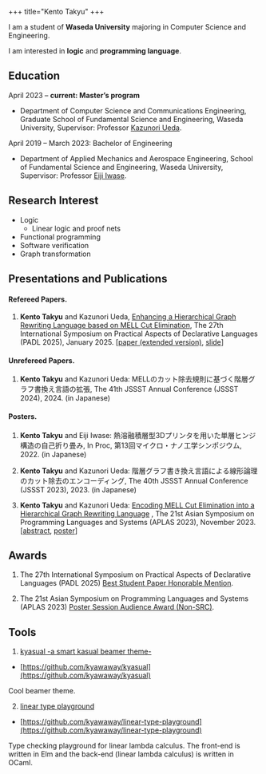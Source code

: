 +++
title="Kento Takyu"
+++


I am a student of **Waseda University** majoring in Computer Science and Engineering.

I am interested in **logic** and **programming language**.

## Education 

April 2023 – **current: Master’s program**

- Department of Computer Science and Communications Engineering, Graduate School of Fundamental Science and Engineering, Waseda University, Supervisor: Professor [Kazunori Ueda](https://www.ueda.info.waseda.ac.jp/~ueda/index.html).

April 2019 – March 2023: Bachelor of Engineering

- Department of Applied Mechanics and Aerospace Engineering, School of Fundamental Science and Engineering, Waseda University, Supervisor: Professor [Eiji Iwase](https://www.iwaselab.amech.waseda.ac.jp/people/professor/).

## Research Interest

- Logic
    - Linear logic and proof nets
- Functional programming
- Software verification
- Graph transformation

## Presentations and Publications
<!---
### Material Science
#### Refereed Papers.
#### Posters. 

1. hoge

### Computer Science
--->
#### Refereed Papers.

1. **Kento Takyu** and Kazunori Ueda, [Enhancing a Hierarchical Graph Rewriting Language based on MELL Cut Elimination](https://popl25.sigplan.org/details/PADL-2025-papers/3/Enhancing-a-Hierarchical-Graph-Rewriting-Language-based-on-MELL-Cut-Elimination), The 27th International Symposium on Practical Aspects of Declarative Languages (PADL 2025), January 2025. [[paper (extended version)](https://arxiv.org/pdf/2411.14802), [slide](https://www.ueda.info.waseda.ac.jp/~takyu/about/padl2025-slide.pdf)]

#### Unrefereed Papers.

1. **Kento Takyu** and Kazunori Ueda: MELLのカット除去規則に基づく階層グラフ書換え言語の拡張, The 41th JSSST Annual Conference (JSSST 2024), 2024. (in Japanese)

#### Posters.

1. **Kento Takyu** and Eiji Iwase: 熱溶融積層型3Dプリンタを用いた単層ヒンジ構造の自己折り畳み, In Proc, 第13回マイクロ・ナノ工学シンポジウム, 2022. (in Japanese)

2. **Kento Takyu** and Kazunori Ueda: 階層グラフ書き換え言語による線形論理のカット除去のエンコーディング, The 40th JSSST Annual Conference (JSSST 2023), 2023. (in Japanese)

3. **Kento Takyu** and Kazunori Ueda: [Encoding MELL Cut Elimination into a Hierarchical Graph Rewriting Language](https://conf.researchr.org/details/aplas-2023/src-and-posters/4/-Non-SRC-Encoding-MELL-Cut-Elimination-into-a-Hierarchical-Graph-Rewriting-Language) 
, The 21st Asian Symposium on Programming Languages and Systems (APLAS 2023), November 2023. 
[[abstract](https://www.ueda.info.waseda.ac.jp/~takyu/about/aplas2023-abst.pdf), [poster](https://www.ueda.info.waseda.ac.jp/~takyu/about/aplas2023-poster.pdf)]

## Awards

1. The 27th International Symposium on Practical Aspects of Declarative Languages (PADL 2025) [Best Student Paper Honorable Mention](https://popl25.sigplan.org/home/PADL-2025#Awards).

2. The 21st Asian Symposium on Programming Languages and Systems (APLAS 2023) [Poster Session Audience Award (Non-SRC)](https://conf.researchr.org/track/aplas-2023/src-and-posters?#audience-awards).

## Tools

1. [kyasual -a smart kasual beamer theme-](https://kyawaway.github.io/myblog/post-kyasual/)
- <i class="fa-brands fa-github"></i> [https://github.com/kyawaway/kyasual](https://github.com/kyawaway/kyasual)

Cool beamer theme.

2. [linear type playground](https://kyawaway.github.io/linear-type-playground/)
- <i class="fa-brands fa-github"></i> [https://github.com/kyawaway/linear-type-playground](https://github.com/kyawaway/linear-type-playground) 

Type checking playground for linear lambda calculus. The front-end is written in Elm and the back-end (linear lambda calculus) is written in OCaml.



